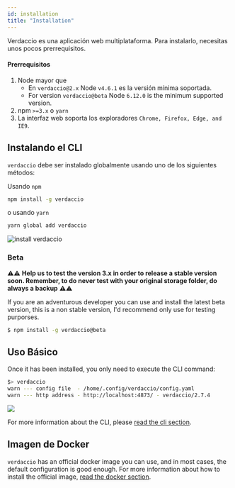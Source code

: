 ```yaml
---
id: installation
title: "Installation"
---
```

Verdaccio es una aplicación web multiplataforma. Para instalarlo, necesitas unos pocos prerrequisitos.

#### Prerrequisitos

1. Node mayor que 
    - En `verdaccio@2.x` Node `v4.6.1` es la versión mínima soportada.
    - For version `verdaccio@beta` Node `6.12.0` is the minimum supported version.
2. npm `>=3.x` o `yarn`
3. La interfaz web soporta los exploradores `Chrome, Firefox, Edge, and IE9`.

## Instalando el CLI

`verdaccio` debe ser instalado globalmente usando uno de los siguientes métodos:

Usando `npm`

```bash
npm install -g verdaccio
```

o usando `yarn`

```bash
yarn global add verdaccio
```

![install verdaccio](/svg/install_verdaccio.gif)

### Beta

⚠️⚠️ **Help us to test the version 3.x in order to release a stable version soon. Remember, to do never test with your original storage folder, do always a backup** ⚠️⚠️

If you are an adventurous developer you can use and install the latest beta version, this is a non stable version, I'd recommend only use for testing purporses.

```bash
$ npm install -g verdaccio@beta
```

## Uso Básico

Once it has been installed, you only need to execute the CLI command:

```bash
$> verdaccio
warn --- config file  - /home/.config/verdaccio/config.yaml
warn --- http address - http://localhost:4873/ - verdaccio/2.7.4
```

![](https://cdn-images-1.medium.com/max/720/1*jDHnZ7_68u5s1lFK2cygnA.gif)

For more information about the CLI, please [read the cli section](cli.md).

## Imagen de Docker

`verdaccio` has an official docker image you can use, and in most cases, the default configuration is good enough. For more information about how to install the official image, [read the docker section](docker.md).